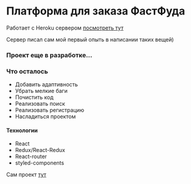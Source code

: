 # Платформа для заказа ФастФуда

Работает с Heroku сервером [посмотреть тут](https://vast-basin-51392.herokuapp.com/)

Сервер писал сам мой первый опыть в написании таких вещей)

### Проект еще в разработке...

### Что осталось 
  - Добавить адаптивность
  - Убрать мелкие баги
  - Почистить код
  - Реализовать поиск
  - Реализовать регистрацию
  - Насладиться проектом


#### Технологии

  - React
  - Redux/React-Redux
  - React-router
  - styled-components

Сам проект [тут](https://bewels.github.io/pizza-dev-v/build)
